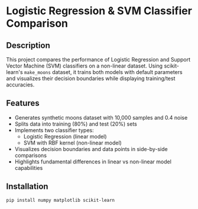 # Logistic Regression & SVM Classifier Comparison

## Description
This project compares the performance of Logistic Regression and Support Vector Machine (SVM) classifiers on a non-linear dataset. Using scikit-learn's `make_moons` dataset, it trains both models with default parameters and visualizes their decision boundaries while displaying training/test accuracies.

## Features
- Generates synthetic moons dataset with 10,000 samples and 0.4 noise
- Splits data into training (80%) and test (20%) sets
- Implements two classifier types:
  - Logistic Regression (linear model)
  - SVM with RBF kernel (non-linear model)
- Visualizes decision boundaries and data points in side-by-side comparisons
- Highlights fundamental differences in linear vs non-linear model capabilities

## Installation
```bash
pip install numpy matplotlib scikit-learn
